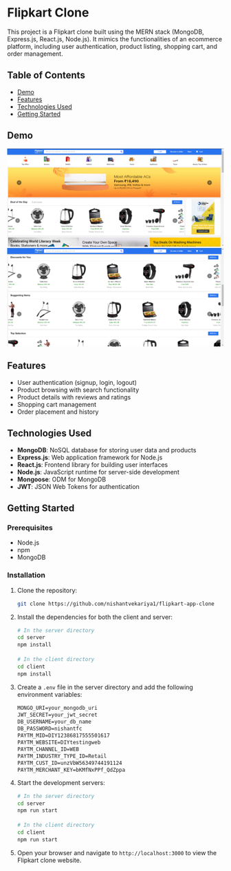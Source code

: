 # Flipkart Clone

This project is a Flipkart clone built using the MERN stack (MongoDB, Express.js, React.js, Node.js). It mimics the functionalities of an ecommerce platform, including user authentication, product listing, shopping cart, and order management.

## Table of Contents

- [Demo](#demo)
- [Features](#features)
- [Technologies Used](#technologies-used)
- [Getting Started](#getting-started)

## Demo

![Demo Screenshot](https://github.com/nishantvekariya1/flipkart-app-clone/blob/master/Screenshots/1.png)
![Demo Screenshot](https://github.com/nishantvekariya1/flipkart-app-clone/blob/master/Screenshots/2.png)

## Features

- User authentication (signup, login, logout)
- Product browsing with search functionality
- Product details with reviews and ratings
- Shopping cart management
- Order placement and history

## Technologies Used

- **MongoDB**: NoSQL database for storing user data and products
- **Express.js**: Web application framework for Node.js
- **React.js**: Frontend library for building user interfaces
- **Node.js**: JavaScript runtime for server-side development
- **Mongoose**: ODM for MongoDB
- **JWT**: JSON Web Tokens for authentication

## Getting Started

### Prerequisites

- Node.js
- npm
- MongoDB

### Installation

1. Clone the repository:
    ```bash
    git clone https://github.com/nishantvekariya1/flipkart-app-clone
    ```

2. Install the dependencies for both the client and server:
    ```bash
    # In the server directory
    cd server
    npm install

    # In the client directory
    cd client
    npm install
    ```

3. Create a `.env` file in the server directory and add the following environment variables:
    ```env
    MONGO_URI=your_mongodb_uri
    JWT_SECRET=your_jwt_secret
    DB_USERNAME=your_db_name
    DB_PASSWORD=nishantfc
    PAYTM_MID=DIY12386817555501617
    PAYTM_WEBSITE=DIYtestingweb
    PAYTM_CHANNEL_ID=WEB
    PAYTM_INDUSTRY_TYPE_ID=Retail
    PAYTM_CUST_ID=unzVbW56349744191124
    PAYTM_MERCHANT_KEY=bKMfNxPPf_QdZppa
    ```

4. Start the development servers:
    ```bash
    # In the server directory
    cd server
    npm run start

    # In the client directory
    cd client
    npm run start
    ```

5. Open your browser and navigate to `http://localhost:3000` to view the Flipkart clone website.
